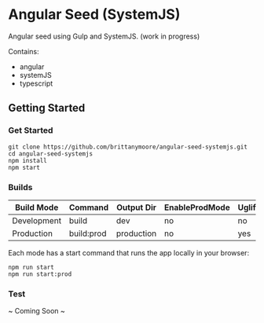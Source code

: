 # Angular Seed (SystemJS)

Angular seed using Gulp and SystemJS. (work in progress)

Contains:
* angular
* systemJS
* typescript

## Getting Started

### Get Started

```
git clone https://github.com/brittanymoore/angular-seed-systemjs.git
cd angular-seed-systemjs
npm install
npm start
```

### Builds

| Build Mode        | Command        | Output Dir | EnableProdMode | Uglify | AOT    |
| ----------------- | -------------- | -------    | -------------- | ------ | -----  |
| Development       | build          | dev        | no             | no     | no     |
| Production        | build:prod     | production | no             | yes    | no     |

Each mode has a start command that runs the app locally in your browser:

```
npm run start
npm run start:prod
```

### Test

~ Coming Soon ~